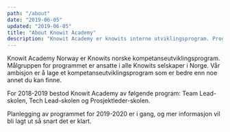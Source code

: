 ```yaml
---
path: "/about"
date: "2019-06-05"
updated: "2019-06-05"
title: "About Knowit Academy"
description: "Knowit Academy er knowits interne utviklingsprogram. Programmet har som ambisjon om å være det beste og mest givende kompentaseutviklingsprogrammet."
---
```


Knowit Academy Norway er Knowits norske kompetanseutviklingsprogram.
Målgruppen for programmet er ansatte i alle Knowits selskaper i Norge. Vår
ambisjon er å lage et kompetanseutviklingsprogram som er bedre enn noe
annet du kan finne.

For 2018-2019 bestod Knowit Academy av følgende program: Team Lead-skolen,
Tech Lead-skolen og Prosjektleder-skolen.

Planlegging av programmet for 2019-2020 er i gang, og mer informasjon vil
bli lagt ut så snart det er klart.
